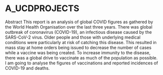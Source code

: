 # A_UCDPROJECTS
 
Abstract
This report is an analysis of global COVID figures as gathered by the World Health Organisation over the last three years. There was global outbreak of coronavirus (COVID-19), an infectious disease caused by the SARS-CoV-2 virus. Older people and those with underlying medical conditions were particularly at risk of catching this disease. This resulted in mass stay at home orders being issued to decrease the number of cases while a vaccine was being created. To increase immunity to the disease, there was a global drive to vaccinate as much of the population as possible. I am going to analyse the figures of vaccinations and reported incidences of COVID-19 and deaths. 
